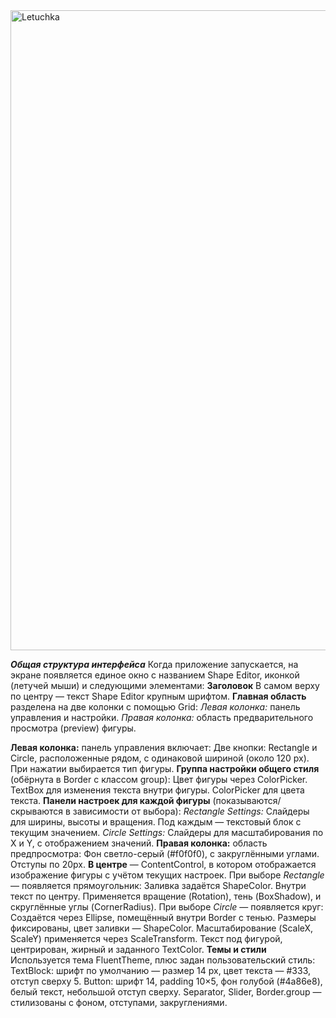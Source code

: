 <img width="1536" height="1024" alt="Letuchka" src="https://github.com/user-attachments/assets/d11ad550-b872-46ae-9807-8aa188c24dd7" />

***Общая структура интерфейса***
        Когда приложение запускается, на экране появляется единое окно с названием Shape Editor, иконкой (летучей мыши) и следующими элементами:
        **Заголовок**
В самом верху по центру — текст Shape Editor крупным шрифтом.
        **Главная область** разделена на две колонки с помощью Grid:
                *Левая колонка:* панель управления и настройки.
                *Правая колонка:* область предварительного просмотра (preview) фигуры.

**Левая колонка:** панель управления включает:
        Две кнопки: Rectangle и Circle, расположенные рядом, с одинаковой шириной (около 120 px). При нажатии выбирается тип фигуры.
**Группа настройки общего стиля** (обёрнута в Border с классом group):
        Цвет фигуры через ColorPicker.
        TextBox для изменения текста внутри фигуры.
        ColorPicker для цвета текста.
**Панели настроек для каждой фигуры** (показываются/скрываются в зависимости от выбора):
        *Rectangle Settings:*
                Слайдеры для ширины, высоты и вращения. Под каждым — текстовый блок с текущим значением.
        *Circle Settings:*
                Слайдеры для масштабирования по X и Y, с отображением значений.
**Правая колонка:** область предпросмотра:
        Фон светло-серый (#f0f0f0), с закруглёнными углами. Отступы по 20px.
**В центре** — ContentControl, в котором отображается изображение фигуры с учётом текущих настроек.
При выборе *Rectangle* — появляется прямоугольник:
        Заливка задаётся ShapeColor. Внутри текст по центру. Применяется вращение (Rotation), тень (BoxShadow), и скруглённые углы (CornerRadius).
При выборе *Circle* — появляется круг:
        Создаётся через Ellipse, помещённый внутри Border с тенью.
        Размеры фиксированы, цвет заливки — ShapeColor.
        Масштабирование (ScaleX, ScaleY) применяется через ScaleTransform.
        Текст под фигурой, центрирован, жирный и заданного TextColor.
**Темы и стили**
Используется тема FluentTheme, плюс задан пользовательский стиль:
        TextBlock: шрифт по умолчанию — размер 14 px, цвет текста — #333, отступ сверху 5.
        Button: шрифт 14, padding 10×5, фон голубой (#4a86e8), белый текст, небольшой отступ сверху.
        Separator, Slider, Border.group — стилизованы с фоном, отступами, закруглениями.
